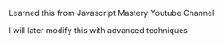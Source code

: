 Learned this from Javascript Mastery Youtube Channel

I will later modify this with advanced techniques
